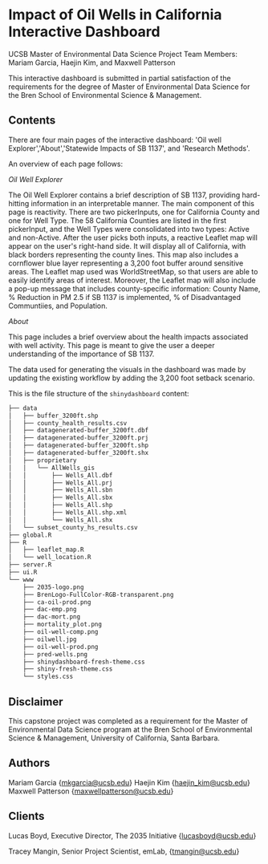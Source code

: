 # Impact of Oil Wells in California Interactive Dashboard

UCSB Master of Environmental Data Science Project Team Members: Mariam Garcia, Haejin Kim, and Maxwell Patterson

This interactive dashboard is submitted in partial satisfaction of the requirements for the degree of Master of Environmental Data Science for the Bren School of Environmental Science & Management.


## Contents
There are four main pages of the interactive dashboard: 'Oil well Explorer','About','Statewide Impacts of SB 1137', and 'Research Methods'.

An overview of each page follows:

*Oil Well Explorer*

The Oil Well Explorer contains a brief description of SB 1137, providing hard-hitting information in an interpretable manner. The main component of this page is reactivity. There are two pickerInputs, one for California County and one for Well Type. The 58 California Counties are listed in the first pickerInput, and the Well Types were consolidated into two types: Active and non-Active. After the user picks both inputs, a reactive Leaflet map will appear on the user's right-hand side. It will display all of California, with black borders representing the county lines. This map also includes a cornflower blue layer representing a 3,200 foot buffer around sensitive areas. The Leaflet map used was WorldStreetMap, so that users are able to easily identify areas of interest. Moreover, the Leaflet map will also include a pop-up message that includes county-specific information: County Name, % Reduction in PM 2.5 if SB 1137 is implemented, % of Disadvantaged Communtiies, and Population. 

*About*

This page includes a brief overview about the health impacts associated with well activity. This page is meant to give the user a deeper understanding of the importance of SB 1137. 


The data used for generating the visuals in the dashboard was made by updating the existing workflow by adding the 3,200 foot setback scenario. 

This is the file structure of the `shinydashboard` content:


```bash
├── data
│   ├── buffer_3200ft.shp
│   ├── county_health_results.csv
│   ├── datagenerated-buffer_3200ft.dbf
│   ├── datagenerated-buffer_3200ft.prj
│   ├── datagenerated-buffer_3200ft.shp
│   ├── datagenerated-buffer_3200ft.shx
│   ├── proprietary
│   │   └── AllWells_gis
│   │       ├── Wells_All.dbf
│   │       ├── Wells_All.prj
│   │       ├── Wells_All.sbn
│   │       ├── Wells_All.sbx
│   │       ├── Wells_All.shp
│   │       ├── Wells_All.shp.xml
│   │       └── Wells_All.shx
│   └── subset_county_hs_results.csv
├── global.R
├── R
│   ├── leaflet_map.R
│   └── well_location.R
├── server.R
├── ui.R
└── www
    ├── 2035-logo.png
    ├── BrenLogo-FullColor-RGB-transparent.png
    ├── ca-oil-prod.png
    ├── dac-emp.png
    ├── dac-mort.png
    ├── mortality_plot.png
    ├── oil-well-comp.png
    ├── oilwell.jpg
    ├── oil-well-prod.png
    ├── pred-wells.png
    ├── shinydashboard-fresh-theme.css
    ├── shiny-fresh-theme.css
    └── styles.css
```
## Disclaimer
This capstone project was completed as a requirement for the Master of Environmental Data Science program at the Bren School of Environmental Science & Management, University of California, Santa Barbara.

## Authors
Mariam Garcia {mkgarcia@ucsb.edu}
Haejin Kim  {haejin_kim@ucsb.edu}
Maxwell Patterson {maxwellpatterson@ucsb.edu}

## Clients
Lucas Boyd, Executive Director, The 2035 Initiative {lucasboyd@ucsb.edu}

Tracey Mangin, Senior Project Scientist, emLab, {tmangin@ucsb.edu}
